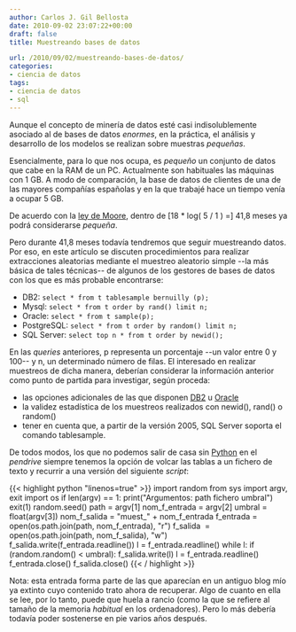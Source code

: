 ```yaml
---
author: Carlos J. Gil Bellosta
date: 2010-09-02 23:07:22+00:00
draft: false
title: Muestreando bases de datos

url: /2010/09/02/muestreando-bases-de-datos/
categories:
- ciencia de datos
tags:
- ciencia de datos
- sql
---
```


Aunque el concepto de minería de datos esté casi indisolublemente asociado al de bases de datos _enormes_, en la práctica, el análisis y desarrollo de los modelos se realizan sobre muestras _pequeñas_.

Esencialmente, para lo que nos ocupa, es _pequeño_ un conjunto de datos que cabe en la RAM de un PC. Actualmente son habituales las máquinas con 1 GB. A modo de comparación, la base de datos de clientes de una de las mayores compañías españolas y en la que trabajé hace un tiempo venía a ocupar 5 GB.

De acuerdo con la [ley de Moore](http://es.wikipedia.org/wiki/Ley_de_Moore), dentro de [18 * log( 5 / 1 ) =] 41,8 meses ya podrá considerarse _pequeña_.

Pero durante 41,8 meses todavía tendremos que seguir muestreando datos.
Por eso, en este artículo se discuten procedimientos para realizar extracciones aleatorias mediante el muestreo aleatorio simple --la más básica de tales técnicas-- de algunos de los gestores de bases de datos con los que es más probable encontrarse:



* DB2: `select * from t tablesample bernuilly (p);`
* Mysql: `select * from t order by rand() limit n;`
* Oracle: `select * from t sample(p);`
* PostgreSQL: `select * from t order by random() limit n;`
* SQL Server: `select top n * from t order by newid();`


En las _queries_ anteriores, p representa un porcentaje --un valor entre 0 y 100-- y n, un determinado número de filas.
El interesado en realizar muestreos de dicha manera, deberían considerar la información anterior como punto de partida para investigar, según proceda:


* las opciones adicionales de las que disponen [DB2](http://www.almaden.ibm.com/cs/people/peterh/idugjbig.pdf) u [Oracle](http://www.idevelopment.info/data/Oracle/DBA_tips/SQL/SQL_9.shtml)
* la validez estadística de los muestreos realizados con newid(), rand() o random()
* tener en cuenta que, a partir de la versión 2005, SQL Server soporta el comando tablesample.

De todos modos, los que no podemos salir de casa sin [Python](http://www.python.org/) en el _pendrive_ siempre tenemos la opción de volcar las tablas a un fichero de texto y recurrir a una versión del siguiente _script_:

{{< highlight python "linenos=true" >}}
  import random
  from sys import argv, exit
  import os
  if len(argv) == 1:
    print("Argumentos: path fichero umbral")
    exit(1)
  random.seed()
  path = argv[1]
  nom_f_entrada = argv[2]
  umbral = float(argv[3])
  nom_f_salida = "muest_" + nom_f_entrada
  f_entrada = open(os.path.join(path, nom_f_entrada), "r")
  f_salida  = open(os.path.join(path, nom_f_salida), "w")
  f_salida.write(f_entrada.readline())
  l = f_entrada.readline()
  while l:
    if (random.random() < umbral):
    f_salida.write(l)
    l = f_entrada.readline()
    f_entrada.close()
  f_salida.close()
{{< / highlight >}}

Nota: esta entrada forma parte de las que aparecían en un antiguo blog mío ya extinto cuyo contenido trato ahora de recuperar. Algo de cuanto en ella se lee, por lo tanto, puede que huela a rancio (como la que se refiere al tamaño de la memoria _habitual_ en los ordenadores). Pero lo más debería todavía poder sostenerse en pie varios años después.
